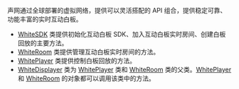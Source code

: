 声网通过全球部署的虚拟网络，提供可以灵活搭配的 API 组合，提供稳定可靠、功能丰富的实时互动白板。

- [WhiteSDK](WhiteSDK) 类提供初始化互动白板 SDK、加入互动白板实时房间、创建白板回放的主要方法。
- [WhiteRoom](WhiteRoom) 类提供管理互动白板实时房间的方法。
- [WhitePlayer](WhitePlayer) 类提供控制白板回放的方法。
- [WhiteDisplayer](WhiteDisplayer) 类为 [WhitePlayer](WhitePlayer) 类和 [WhiteRoom](WhiteRoom) 类的父类。[WhitePlayer](WhitePlayer) 和 [WhiteRoom](WhiteRoom) 的对象都可以调用该类中的方法。
